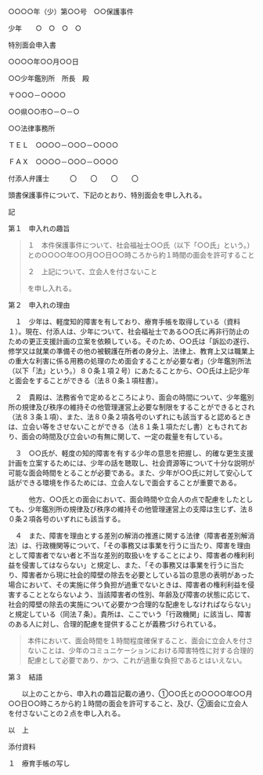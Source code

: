 ○○○○年（少）第○○号　○○保護事件

少年　　○　○　○　○

特別面会申入書

○○○○年○○月○○日

○○少年鑑別所　所長　殿

〒○○○－○○○○

○○県○○市○－○－○

○○法律事務所

ＴＥＬ　○○○○－○○○－○○○○

ＦＡＸ　○○○○－○○○－○○○○

付添人弁護士　　　〇　　〇　　〇　　〇

頭書保護事件について、下記のとおり、特別面会を申し入れる。

記

第１　申入れの趣旨

> １　本件保護事件について、社会福祉士○○氏（以下「○○氏」という。）との○○○○年○○月○○日○○時ころから約１時間の面会を許可すること
>
> ２　上記について、立会人を付さないこと
>
> を申し入れる。

第２　申入れの理由

　１　少年は、軽度知的障害を有しており、療育手帳を取得している（資料１）。現在、付添人は、少年について、社会福祉士である○○氏に再非行防止のための更正支援計画の立案を依頼している。そのため、○○氏は「訴訟の遂行、修学又は就業の準備その他の被観護在所者の身分上、法律上、教育上又は職業上の重大な利害に係る用務の処理のため面会することが必要な者」（少年鑑別所法（以下「法」という。）８０条１項２号）にあたることから、○○氏は上記少年と面会をすることができる（法８０条１項柱書）。

　２　貴殿は、法務省令で定めるところにより、面会の時間について、少年鑑別所の規律及び秩序の維持その他管理運営上必要な制限をすることができるとされ（法８３条１項）、また、法８０条２項各号のいずれにも該当すると認めるときは、立会い等をさせないことができる（法８１条１項ただし書）ともされており、面会の時間及び立会いの有無に関して、一定の裁量を有している。

　３　○○氏が、軽度の知的障害を有する少年の意思を把握し、的確な更生支援計画を立案するためには、少年の話を聴取し、社会資源等について十分な説明が可能な面会時間をとることが必要である。また、少年が○○氏に対して安心して話ができる環境を作るためには、立会人なしで面会することが重要である。

　　　他方、○○氏との面会において、面会時間や立会人の点で配慮をしたとしても、少年鑑別所の規律及び秩序の維持その他管理運営上の支障は生じず、法８０条２項各号のいずれにも該当する。

　４　また、障害を理由とする差別の解消の推進に関する法律（障害者差別解消法）は、行政機関等について、「その事務又は事業を行うに当たり、障害を理由として障害者でない者と不当な差別的取扱いをすることにより、障害者の権利利益を侵害してはならない」と規定し、また、「その事務又は事業を行うに当たり、障害者から現に社会的障壁の除去を必要としている旨の意思の表明があった場合において、その実施に伴う負担が過重でないときは、障害者の権利利益を侵害することとならないよう、当該障害者の性別、年齢及び障害の状態に応じて、社会的障壁の除去の実施について必要かつ合理的な配慮をしなければならない」と規定している（同法７条）。貴所は、ここでいう「行政機関」に該当し、障害のある人に対し、合理的配慮を提供することが義務づけられている。

> 本件において、面会時間を１時間程度確保すること、面会に立会人を付さないことは、少年のコミュニケーションにおける障害特性に対する合理的配慮として必要であり、かつ、これが過重な負担であるとはいえない。

第３　結語

　　以上のことから、申入れの趣旨記載の通り、①○○氏との○○○○年○○月○○日○○時ころから約１時間の面会を許可すること、及び、②面会に立会人を付さないことの２点を申し入れる。

以　上

添付資料

１　療育手帳の写し
